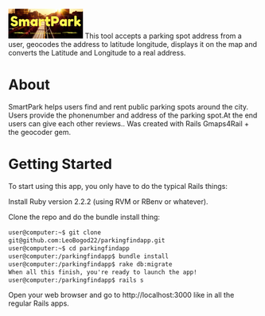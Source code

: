 ![alt text](app/assets/images/SmartPark.png)
This tool accepts a parking spot address from a user, geocodes the  address to latitude longitude, displays it on the map  and converts the Latitude and Longitude to a real address. 



<h1> About </h1>


SmartPark helps users find and rent public parking spots around the city. Users provide the phonenumber and address of the parking spot.At the end users can give each other reviews.. Was created with Rails Gmaps4Rail + the geocoder gem.



<h1>Getting Started</h1>

To start using this app, you only have to do the typical Rails things:

Install Ruby version 2.2.2 (using RVM or RBenv or whatever).

Clone the repo and do the bundle install thing:
```
user@computer:~$ git clone git@github.com:LeoBogod22/parkingfindapp.git
user@computer:~$ cd parkingfindapp
user@computer:/parkingfindapp$ bundle install
user@computer:/parkingfindapp$ rake db:migrate
When all this finish, you're ready to launch the app!
user@computer:/parkingfindapp$ rails s
```
Open your web browser and go to http://localhost:3000 like in all the regular Rails apps.
